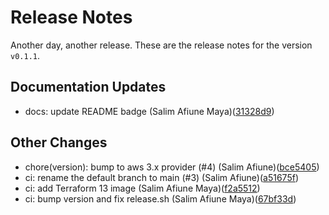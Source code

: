 # Release Notes
Another day, another release. These are the release notes for the version `v0.1.1`.

## Documentation Updates
* docs: update README badge (Salim Afiune Maya)([31328d9](https://github.com/lacework/terraform-aws-iam-role/commit/31328d9fe1974d9ff6a8e4d583545bcc0ea64791))
## Other Changes
* chore(version): bump to aws 3.x provider (#4) (Salim Afiune)([bce5405](https://github.com/lacework/terraform-aws-iam-role/commit/bce5405733654f0a53feee49bf4512fd67f204cf))
* ci: rename the default branch to main (#3) (Salim Afiune)([a51675f](https://github.com/lacework/terraform-aws-iam-role/commit/a51675f5a72802742f95f6df30b5049b453d4524))
* ci: add Terraform 13 image (Salim Afiune Maya)([f2a5512](https://github.com/lacework/terraform-aws-iam-role/commit/f2a5512f77845dbdcbf0ce5f259f73014bdc748e))
* ci: bump version and fix release.sh (Salim Afiune Maya)([67bf33d](https://github.com/lacework/terraform-aws-iam-role/commit/67bf33d20740a1dbfb994fdc605e414c41bc6993))

